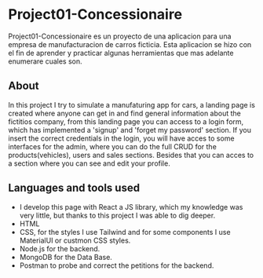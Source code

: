 # Project01-Concessionaire
Project01-Concessionaire es un proyecto de una aplicacion para una empresa de manufacturacion de carros ficticia. Esta aplicacion se hizo con el fin de aprender y practicar algunas herramientas que mas adelante enumerare cuales son.

## About
In this project I try to simulate a manufaturing app for cars, a landing page is created where anyone can get in and find general information about the fictitios company, from this landing page you can access to a login form, which has implemented a 'signup' and 'forget my password' section. If you insert the correct credentials in the login, you will have acces to some interfaces for the admin, where you can do the full CRUD for the products(vehicles), users and sales sections. Besides that you can acces to a section where you can see and edit your profile.

## Languages and tools used
* I develop this page with React a JS library, which my knowledge was very little, but thanks to this project I was able to dig deeper.
* HTML
* CSS, for the styles I use Tailwind and for some components I use MaterialUI or custmon CSS styles.
* Node.js for the backend.
* MongoDB for the Data Base.
* Postman to probe and correct the petitions for the backend.